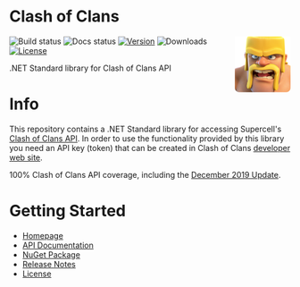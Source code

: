 # Clash of Clans
<img align="right" width="100px" src="https://github.com/tparviainen/clashofclans/raw/master/docfx/images/icon.png" />

![Build status](https://github.com/tparviainen/clashofclans/workflows/build/badge.svg)
![Docs status](https://github.com/tparviainen/clashofclans/workflows/docs/badge.svg)
[![Version](https://img.shields.io/nuget/v/ClashOfClans.svg)](https://www.nuget.org/packages/ClashOfClans)
![Downloads](https://img.shields.io/nuget/dt/ClashOfClans.svg)
[![License](https://img.shields.io/github/license/tparviainen/clashofclans.svg)](https://github.com/tparviainen/clashofclans/blob/master/LICENSE)

.NET Standard library for Clash of Clans API

# Info
This repository contains a .NET Standard library for accessing Supercell's 
[Clash of Clans API](https://developer.clashofclans.com/).
In order to use the functionality provided by this library you need an API key (token) that can be 
created in Clash of Clans [developer web site](https://developer.clashofclans.com/).

100% Clash of Clans API coverage, including the [December 2019 Update](https://clashofclans.com/blog/release-notes/).

# Getting Started
- [Homepage](https://tparviainen.github.io/clashofclans/)
- [API Documentation](https://tparviainen.github.io/clashofclans/api/)
- [NuGet Package](https://www.nuget.org/packages/ClashOfClans)
- [Release Notes](https://github.com/tparviainen/clashofclans/releases)
- [License](https://github.com/tparviainen/clashofclans/blob/master/LICENSE)
